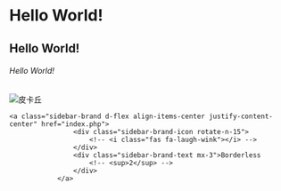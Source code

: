 # Hello World!
## Hello World!
###### Hello World!
![皮卡丘](https://i.imgur.com/BLzDiei.png "皮卡丘")
```
<a class="sidebar-brand d-flex align-items-center justify-content-center" href="index.php">
                <div class="sidebar-brand-icon rotate-n-15">
                    <!-- <i class="fas fa-laugh-wink"></i> -->
                </div>
                <div class="sidebar-brand-text mx-3">Borderless
                    <!-- <sup>2</sup> -->
                </div>
            </a>
```
